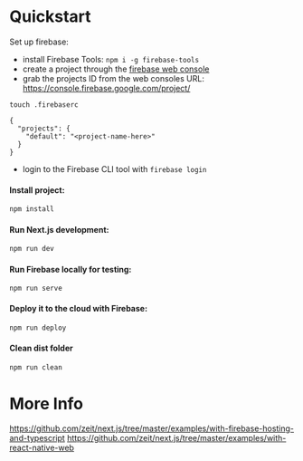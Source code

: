 # Quickstart

Set up firebase:

- install Firebase Tools: `npm i -g firebase-tools`
- create a project through the [firebase web console](https://console.firebase.google.com/)
- grab the projects ID from the web consoles URL: https://console.firebase.google.com/project/<projectId>

`touch .firebaserc`

```
{
  "projects": {
    "default": "<project-name-here>"
  }
}
```

- login to the Firebase CLI tool with `firebase login`

#### Install project:

```bash
npm install
```

#### Run Next.js development:

```bash
npm run dev
```

#### Run Firebase locally for testing:

```
npm run serve
```

#### Deploy it to the cloud with Firebase:

```bash
npm run deploy
```

#### Clean dist folder

```bash
npm run clean
```

# More Info

https://github.com/zeit/next.js/tree/master/examples/with-firebase-hosting-and-typescript
https://github.com/zeit/next.js/tree/master/examples/with-react-native-web
